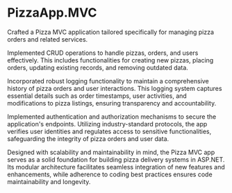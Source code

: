 # PizzaApp.MVC

Crafted a Pizza MVC application tailored specifically for managing pizza orders and related services.

Implemented CRUD operations to handle pizzas, orders, and users effectively. This includes functionalities for creating new pizzas, placing orders, updating existing records, and removing outdated data.

Incorporated robust logging functionality to maintain a comprehensive history of pizza orders and user interactions. This logging system captures essential details such as order timestamps, user activities, and modifications to pizza listings, ensuring transparency and accountability.

Implemented authentication and authorization mechanisms to secure the application's endpoints. Utilizing industry-standard protocols, the app verifies user identities and regulates access to sensitive functionalities, safeguarding the integrity of pizza orders and user data.

Designed with scalability and maintainability in mind, the Pizza MVC app serves as a solid foundation for building pizza delivery systems in ASP.NET. Its modular architecture facilitates seamless integration of new features and enhancements, while adherence to coding best practices ensures code maintainability and longevity.

